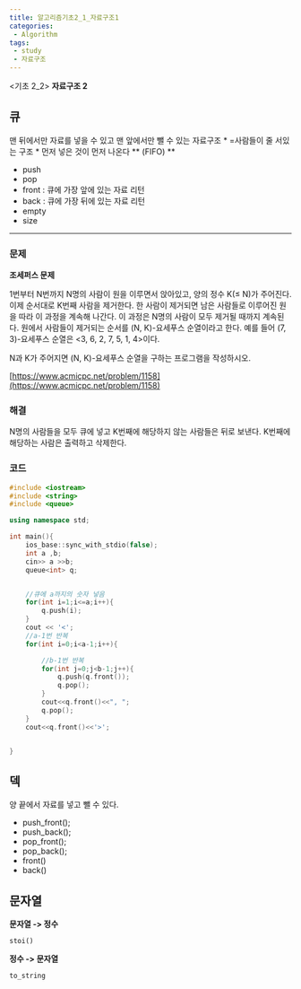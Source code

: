 ```yaml
---
title: 알고리즘기초2_1_자료구조1
categories:
 - Algorithm
tags:
 - study
 - 자료구조
---
```



<기초 2_2>  **자료구조 2**

## 큐
맨 뒤에서만 자료를 넣을 수 있고 맨 앞에서만 뺄 수 있는 자료구조 * =사람들이 줄 서있는 구조 *
먼저 넣은 것이 먼저 나온다 ** (FIFO) **

- push
- pop
- front : 큐에 가장 앞에 있는 자료 리턴
- back : 큐에 가장 뒤에 있는 자료 리턴
- empty
- size


_ _ _

### 문제

**조세퍼스 문제**

1번부터 N번까지 N명의 사람이 원을 이루면서 앉아있고, 양의 정수 K(≤ N)가 주어진다. 이제 순서대로 K번째 사람을 제거한다. 한 사람이 제거되면 남은 사람들로 이루어진 원을 따라 이 과정을 계속해 나간다. 이 과정은 N명의 사람이 모두 제거될 때까지 계속된다. 원에서 사람들이 제거되는 순서를 (N, K)-요세푸스 순열이라고 한다. 예를 들어 (7, 3)-요세푸스 순열은 <3, 6, 2, 7, 5, 1, 4>이다.

N과 K가 주어지면 (N, K)-요세푸스 순열을 구하는 프로그램을 작성하시오.

[https://www.acmicpc.net/problem/1158](https://www.acmicpc.net/problem/1158)

### 해결

N명의 사람들을 모두 큐에 넣고 K번째에 해당하지 않는 사람들은 뒤로 보낸다.
K번째에 해당하는 사람은 출력하고 삭제한다.



### 코드


```c++
#include <iostream>
#include <string>
#include <queue>

using namespace std;

int main(){
    ios_base::sync_with_stdio(false);
    int a ,b;
    cin>> a >>b;
    queue<int> q;


    //큐에 a까지의 숫자 넣음
    for(int i=1;i<=a;i++){
        q.push(i);
    }
    cout << '<';
    //a-1번 반복
    for(int i=0;i<a-1;i++){

        //b-1번 반복
        for(int j=0;j<b-1;j++){
            q.push(q.front());
            q.pop();
        }
        cout<<q.front()<<", ";
        q.pop();
    }
    cout<<q.front()<<'>';


}
```

## 덱

양 끝에서 자료를 넣고 뺄 수 있다.

- push_front();
- push_back();
- pop_front();
- pop_back();
- front()
- back()


## 문자열

**문자열 -> 정수**

`stoi()`

**정수 -> 문자열**

`to_string`
